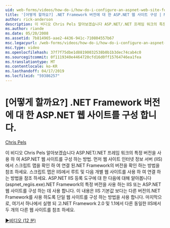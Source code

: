 ```yaml
---
uid: web-forms/videos/how-do-i/how-do-i-configure-an-aspnet-web-site-for-a-net-framework-version
title: '[어떻게 할까요?] .NET Framework 버전에 대 한 ASP.NET 웹 사이트 구성 | Microsoft Docs'
author: rick-anderson
description: 이 비디오 Chris Pels 알아보겠습니다 ASP.NET/.NET 프레임 워크의 특정 버전을 사용 하 여 ASP.NET 웹 사이트를 구성 하는 방법. 먼저 어떤 v를 식별 하는 방법을 표시 하는 중...
ms.author: riande
ms.date: 05/20/2008
ms.assetid: 7b814965-aae2-4436-941c-710804557b67
msc.legacyurl: /web-forms/videos/how-do-i/how-do-i-configure-an-aspnet-web-site-for-a-net-framework-version
msc.type: video
ms.openlocfilehash: 37f7f75dbe1d88190032538b0b1b3dec74cab4c0
ms.sourcegitcommit: 0f1119340e4464720cfd16d0ff15764746ea1fea
ms.translationtype: MT
ms.contentlocale: ko-KR
ms.lasthandoff: 04/17/2019
ms.locfileid: "59386257"
---
```

# <a name="how-do-i-configure-an-aspnet-web-site-for-a-net-framework-version"></a>[어떻게 할까요?] .NET Framework 버전에 대 한 ASP.NET 웹 사이트를 구성 합니다.

[Chris Pels](https://twitter.com/chrispels)

이 비디오 Chris Pels 알아보겠습니다 ASP.NET/.NET 프레임 워크의 특정 버전을 사용 하 여 ASP.NET 웹 사이트를 구성 하는 방법. 먼저 웹 사이트 인터넷 정보 서버 (IIS)에서 스크립트 맵을 확인 하 여 연결 된.NET Framework의 버전을 확인 하는 방법을 참조 하세요. 스크립트 맵은 IIS에서 루트 및 다음 개별 웹 사이트를 사용 하 여 연결 하는 방법을 참조 하세요. ASP.NET IIS 등록 도구에 대 한 다음에 대해 알아봅니다 (aspnet\_regiis.exe).NET Framework의 특정 버전을 사용 하는 IIS 또는 ASP.NET 웹 사이트를 구성 하는 데 사용 합니다. 이 내용은 IIS 기본값 보다는 다른 버전의.NET Framework를 사용 하도록 단일 웹 사이트를 구성 하는 방법을 사용 합니다. 마지막으로, 여기서 하나에서 실행 되 고.NET Framework 2.0 및 1.1에서 다른 동일한 IIS에서 두 개의 다른 웹 사이트를 참조 하세요.

[&#9654;비디오 (12 분)](https://channel9.msdn.com/Blogs/ASP-NET-Site-Videos/how-do-i-configure-an-aspnet-web-site-for-a-net-framework-version)
